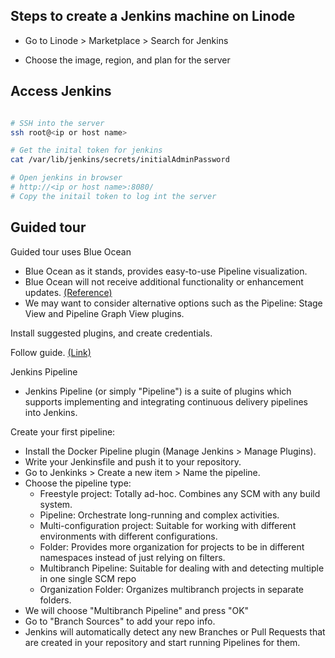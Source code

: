 ## Steps to create a Jenkins machine on Linode

- Go to Linode > Marketplace > Search for Jenkins

- Choose the image, region, and plan for the server

## Access Jenkins

```bash

# SSH into the server 
ssh root@<ip or host name>

# Get the inital token for jenkins
cat /var/lib/jenkins/secrets/initialAdminPassword

# Open jenkins in browser
# http://<ip or host name>:8080/
# Copy the initail token to log int the server

```

## Guided tour

Guided tour uses Blue Ocean 
- Blue Ocean as it stands, provides easy-to-use Pipeline visualization. 
- Blue Ocean will not receive additional functionality or enhancement updates. [(Reference)](https://www.jenkins.io/doc/book/blueocean/#blue-ocean-overview)
- We may want to consider alternative options such as the Pipeline: Stage View and Pipeline Graph View plugins.

Install suggested plugins, and create credentials.

Follow guide. [(Link)](https://www.jenkins.io/doc/pipeline/tour/hello-world/)

Jenkins Pipeline
- Jenkins Pipeline (or simply "Pipeline") is a suite of plugins which supports implementing and integrating continuous delivery pipelines into Jenkins.

Create your first pipeline:
- Install the Docker Pipeline plugin (Manage Jenkins > Manage Plugins).
- Write your Jenkinsfile and push it to your repository.
- Go to Jenkinks > Create a new item > Name the pipeline.
- Choose the pipeline type:
    - Freestyle project: Totally ad-hoc. Combines any SCM with any build system. 
    - Pipeline: Orchestrate long-running and complex activities.
    - Multi-configuration project: Suitable for working with different environments with different configurations.
    - Folder: Provides more organization for projects to be in different namespaces instead of just relying on filters.
    - Multibranch Pipeline: Suitable for dealing with and detecting multiple in one single SCM repo
    - Organization Folder: Organizes multibranch projects in separate folders.
- We will choose "Multibranch Pipeline" and press "OK"
- Go to "Branch Sources" to add your repo info.
- Jenkins will automatically detect any new Branches or Pull Requests that are created in your repository and start running Pipelines for them.








